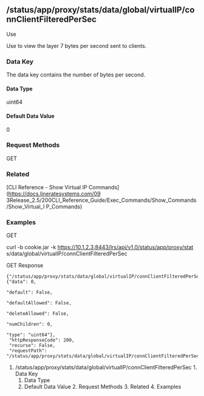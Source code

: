 ## /status/app/proxy/stats/data/global/virtualIP/connClientFilteredPerSec

Use

Use to view the layer 7 bytes per second sent to clients.

### Data Key

The data key contains the number of bytes per second.

#### Data Type

uint64

#### Default Data Value

0

### Request Methods

GET

### Related

[CLI Reference - Show Virtual IP Commands](https://docs.lineratesystems.com/09
3Release_2.5/200CLI_Reference_Guide/Exec_Commands/Show_Commands/Show_Virtual_I
P_Commands)

### Examples

GET

curl -b cookie.jar -k https://10.1.2.3:8443/lrs/api/v1.0/status/app/proxy/stat
s/data/global/virtualIP/connClientFilteredPerSec

GET Response

    
    {"/status/app/proxy/stats/data/global/virtualIP/connClientFilteredPerSec": {"data": 0,
                                                                                 "default": False,
                                                                                 "defaultAllowed": False,
                                                                                 "deleteAllowed": False,
                                                                                 "numChildren": 0,
                                                                                 "type": "uint64"},
     "httpResponseCode": 200,
     "recurse": False,
     "requestPath": "/status/app/proxy/stats/data/global/virtualIP/connClientFilteredPerSec"}
    

  1. /status/app/proxy/stats/data/global/virtualIP/connClientFilteredPerSec
    1. Data Key
      1. Data Type
      2. Default Data Value
    2. Request Methods
    3. Related
    4. Examples

